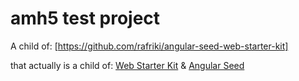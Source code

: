# amh5 test project 

A child of:
[https://github.com/rafriki/angular-seed-web-starter-kit]

that actually is a child of:
[Web Starter Kit](http://developers.google.com/web/starter-kit) & [Angular Seed](https://github.com/angular/angular-seed)


